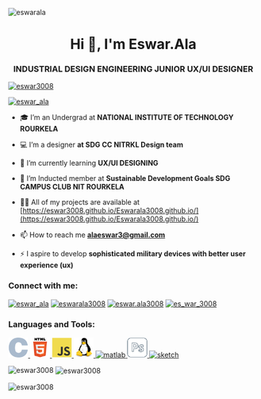![eswarala](https://user-images.githubusercontent.com/76482527/107123707-0401b980-68c5-11eb-94c0-9ac1a9aeb3c2.png)
<h1 align="center">Hi 👋, I'm Eswar.Ala</h1>
<h3 align="center">INDUSTRIAL DESIGN ENGINEERING JUNIOR UX/UI DESIGNER</h3>

<p align="left"> <a href="https://github.com/ryo-ma/github-profile-trophy"><img src="https://github-profile-trophy.vercel.app/?username=eswar3008" alt="eswar3008" /></a> </p>

<p align="left"> <a href="https://twitter.com/eswar_ala" target="blank"><img src="https://img.shields.io/twitter/follow/eswar_ala?logo=twitter&style=for-the-badge" alt="eswar_ala" /></a> </p>

- 🎓 I’m an Undergrad at **NATIONAL INSTITUTE OF TECHNOLOGY ROURKELA**

- 💻 I’m a designer **at SDG CC NITRKL Design team**

- 🌱 I’m currently learning **UX/UI DESIGNING**

- 🤝 I’m Inducted member at **Sustainable Development Goals SDG CAMPUS CLUB NIT ROURKELA**

- 👨‍💻 All of my projects are available at [https://eswar3008.github.io/Eswarala3008.github.io/](https://eswar3008.github.io/Eswarala3008.github.io/)

- 📫 How to reach me **alaeswar3@gmail.com**

- ⚡ I aspire to develop **sophisticated military devices with better user experience (ux)**

<h3 align="left">Connect with me:</h3>
<p align="left">
<a href="https://twitter.com/eswar_ala" target="blank"><img align="center" src="https://cdn.jsdelivr.net/npm/simple-icons@3.0.1/icons/twitter.svg" alt="eswar_ala" height="30" width="40" /></a>
<a href="https://linkedin.com/in/eswarala3008" target="blank"><img align="center" src="https://cdn.jsdelivr.net/npm/simple-icons@3.0.1/icons/linkedin.svg" alt="eswarala3008" height="30" width="40" /></a>
<a href="https://fb.com/eswar.ala3008" target="blank"><img align="center" src="https://cdn.jsdelivr.net/npm/simple-icons@3.0.1/icons/facebook.svg" alt="eswar.ala3008" height="30" width="40" /></a>
<a href="https://instagram.com/es_war_3008" target="blank"><img align="center" src="https://cdn.jsdelivr.net/npm/simple-icons@3.0.1/icons/instagram.svg" alt="es_war_3008" height="30" width="40" /></a>
</p>

<h3 align="left">Languages and Tools:</h3>
<p align="left"> <a href="https://www.cprogramming.com/" target="_blank"> <img src="https://raw.githubusercontent.com/devicons/devicon/master/icons/c/c-original.svg" alt="c" width="40" height="40"/> </a> <a href="https://www.w3.org/html/" target="_blank"> <img src="https://raw.githubusercontent.com/devicons/devicon/master/icons/html5/html5-original-wordmark.svg" alt="html5" width="40" height="40"/> </a> <a href="https://developer.mozilla.org/en-US/docs/Web/JavaScript" target="_blank"> <img src="https://raw.githubusercontent.com/devicons/devicon/master/icons/javascript/javascript-original.svg" alt="javascript" width="40" height="40"/> </a> <a href="https://www.linux.org/" target="_blank"> <img src="https://raw.githubusercontent.com/devicons/devicon/master/icons/linux/linux-original.svg" alt="linux" width="40" height="40"/> </a> <a href="https://www.mathworks.com/" target="_blank"> <img src="https://raw.githubusercontent.com/simple-icons/simple-icons/master/icons/mathworks.svg" alt="matlab" width="40" height="40"/> </a> <a href="https://www.photoshop.com/en" target="_blank"> <img src="https://raw.githubusercontent.com/devicons/devicon/master/icons/photoshop/photoshop-line.svg" alt="photoshop" width="40" height="40"/> </a> <a href="https://www.sketch.com/" target="_blank"> <img src="https://www.vectorlogo.zone/logos/sketchapp/sketchapp-icon.svg" alt="sketch" width="40" height="40"/> </a> </p>

<p><img align="left" src="https://github-readme-stats.vercel.app/api/top-langs?username=eswar3008&show_icons=true&locale=en&layout=compact" alt="eswar3008" /></p>

<p>&nbsp;<img align="center" src="https://github-readme-stats.vercel.app/api?username=eswar3008&show_icons=true&locale=en" alt="eswar3008" /></p>

<p><img align="center" src="https://github-readme-streak-stats.herokuapp.com/?user=eswar3008&" alt="eswar3008" /></p>
